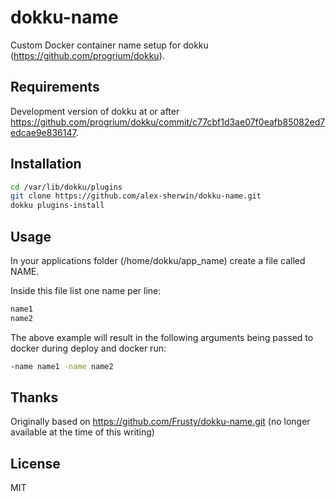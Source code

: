 dokku-name
=========

Custom Docker container name setup for dokku (https://github.com/progrium/dokku).

Requirements
------------

Development version of dokku at or after https://github.com/progrium/dokku/commit/c77cbf1d3ae07f0eafb85082ed7edcae9e836147.

Installation
------------

```bash
cd /var/lib/dokku/plugins
git clone https://github.com/alex-sherwin/dokku-name.git
dokku plugins-install
````

Usage
-----

In your applications folder (/home/dokku/app_name) create a file called NAME.

Inside this file list one name per line:

```bash
name1
name2
```

The above example will result in the following arguments being passed to docker during deploy and docker run:

```bash
-name name1 -name name2
```

Thanks
------

Originally based on https://github.com/Frusty/dokku-name.git (no longer available at the time of this writing)

License
-------

MIT

